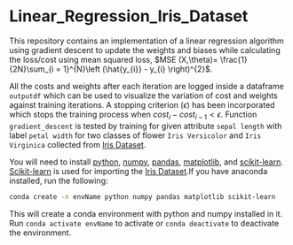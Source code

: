 # Linear_Regression_Iris_Dataset


This repository contains an implementation of a linear regression algorithm using gradient descent to update the weights and biases while calculating the loss/cost using mean squared loss, $MSE (X,\theta)= \frac{1}{2N}\sum_{i = 1}^{N}\left (\hat{y_{i}} - y_{i} \right)^{2}$. 

All the costs and weights after each iteration are logged inside a dataframe `outputdf` which can be used to visualize the variation of cost and weights against training iterations. A stopping criterion ($\epsilon$) has been incorporated which stops the training process when $cost_{i} - cost_{i-1} < \epsilon$. Function `gradient_descent` is tested by training for given attribute `sepal length` with label `petal width` for two classes of flower `Iris Versicolor` and `Iris Virginica` collected from [Iris Dataset](http://archive.ics.uci.edu/ml/datasets/Iris/). 

You will need to install [python](https://www.python.org), [numpy](https://numpy.org), [pandas](https://pandas.pydata.org), [matplotlib](https://matplotlib.org), and [scikit-learn](https://scikit-learn.org/stable/). [Scikit-learn](https://scikit-learn.org/stable/) is used for importing the [Iris Dataset](http://archive.ics.uci.edu/ml/datasets/Iris/).If you have anaconda installed, run the following:
```bash
conda create -n envName python numpy pandas matplotlib scikit-learn
```
This will create a conda environment with python and numpy installed in it. Run `conda activate envName` to activate or `conda deactivate` to deactivate the environment.
